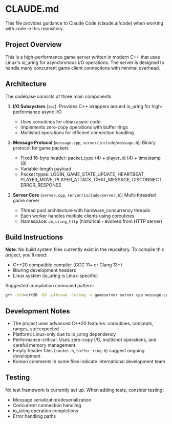 # CLAUDE.md

This file provides guidance to Claude Code (claude.ai/code) when working with code in this repository.

## Project Overview

This is a high-performance game server written in modern C++ that uses Linux's io_uring for asynchronous I/O operations. The server is designed to handle many concurrent game client connections with minimal overhead.

## Architecture

The codebase consists of three main components:

1. **I/O Subsystem** (`io/`): Provides C++ wrappers around io_uring for high-performance async I/O
   - Uses coroutines for clean async code
   - Implements zero-copy operations with buffer rings
   - Multishot operations for efficient connection handling

2. **Message Protocol** (`message.cpp`, `server/include/message.h`): Binary protocol for game packets
   - Fixed 16-byte header: packet_type (4) + player_id (4) + timestamp (8)
   - Variable-length payload
   - Packet types: LOGIN, GAME_STATE_UPDATE, HEARTBEAT, PLAYER_MOVE, PLAYER_ATTACK, CHAT_MESSAGE, DISCONNECT, ERROR_RESPONSE

3. **Server Core** (`server.cpp`, `server/include/server.h`): Multi-threaded game server
   - Thread pool architecture with hardware_concurrency threads
   - Each worker handles multiple clients using coroutines
   - Namespace: `co_uring_http` (historical - evolved from HTTP server)

## Build Instructions

**Note**: No build system files currently exist in the repository. To compile this project, you'll need:

- C++20 compatible compiler (GCC 11+ or Clang 13+)
- liburing development headers
- Linux system (io_uring is Linux-specific)

Suggested compilation command pattern:
```bash
g++ -std=c++20 -O3 -pthread -luring -o gameserver server.cpp message.cpp io/*.cpp
```

## Development Notes

- The project uses advanced C++20 features: coroutines, concepts, ranges, std::expected
- Platform: Linux-only due to io_uring dependency
- Performance-critical: Uses zero-copy I/O, multishot operations, and careful memory management
- Empty header files (`socket.h`, `buffer_ring.h`) suggest ongoing development
- Korean comments in some files indicate international development team

## Testing

No test framework is currently set up. When adding tests, consider testing:
- Message serialization/deserialization
- Concurrent connection handling
- io_uring operation completions
- Error handling paths